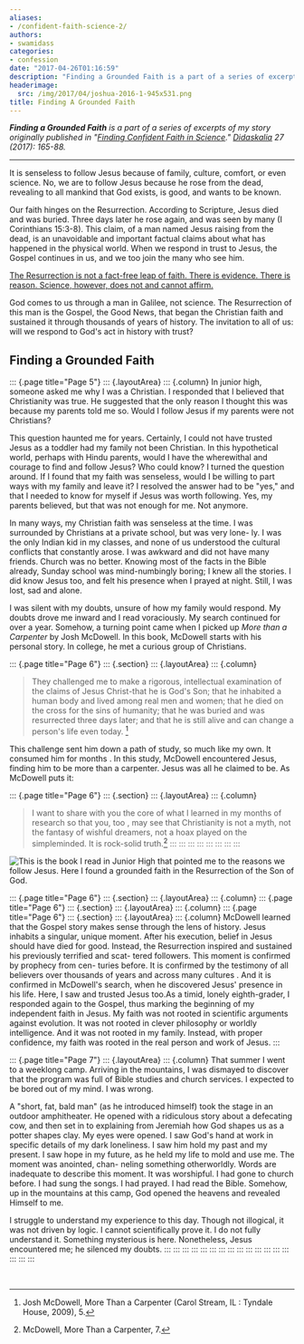 ```yaml
---
aliases:
- /confident-faith-science-2/
authors:
- swamidass
categories:
- confession
date: "2017-04-26T01:16:59"
description: "Finding a Grounded Faith is a part of a series of excerpts of my story originally published in Finding Confident Faith in Science. Didaskalia 27 (2017): 165-88. It is senseless to follow Jesus because of family, culture, comfort, or even science. No, we are to follow Jesus because he rose from the dead, revealing to all mankind that God exists, \\[...\\]"
headerimage:
  src: /img/2017/04/joshua-2016-1-945x531.png
title: Finding A Grounded Faith
---
```


***Finding a Grounded Faith** is a part of a series of excerpts of my story originally published in "[Finding Confident Faith in Science](https://peacefulscience.org/wp-content/uploads/2017/04/swamidass-confident-faith.pdf)." [Didaskalia](http://www.providenceseminary.ca/seminary/publications/didaskalia/) 27 (2017): 165-88.*

------------------------------------------------------------------------

It is senseless to follow Jesus because of family, culture, comfort, or even science. No, we are to follow Jesus because he rose from the dead, revealing to all mankind that God exists, is good, and wants to be known.

Our faith hinges on the Resurrection. According to Scripture, Jesus died and was buried. Three days later he rose again, and was seen by many (I Corinthians 15:3-8). This claim, of a man named Jesus raising from the dead, is an unavoidable and important factual claims about what has happened in the physical world. When we respond in trust to Jesus, the Gospel continues in us, and we too join the many who see him.

[The Resurrection is not a fact-free leap of faith. There is evidence. There is reason. Science, however, does not and cannot affirm.](http://www.veritas.org/evidence-easter-scientists-list/)

God comes to us through a man in Galilee, not science. The Resurrection of this man is the Gospel, the Good News, that began the Christian faith and sustained it through thousands of years of history. The invitation to all of us: will we respond to God's act in history with trust?

## Finding a Grounded Faith

::: {.page title="Page 5"}
::: {.layoutArea}
::: {.column}
In junior high, someone asked me why I was a Christian. I responded that I believed that Christianity was true. He suggested that the only reason I thought this was because my parents told me so. Would I follow Jesus if my parents were not Christians?

This question haunted me for years. Certainly, I could not have trusted Jesus as a toddler had my family not been Christian. In this hypothetical world, perhaps with Hindu parents, would I have the wherewithal and courage to find and follow Jesus? Who could know? I turned the question around. If I found that my faith was senseless, would I be willing to part ways with my family and leave it? I resolved the answer had to be "yes," and that I needed to know for myself if Jesus was worth following. Yes, my parents believed, but that was not enough for me. Not anymore.

In many ways, my Christian faith was senseless at the time. I was surrounded by Christians at a private school, but was very lone- ly. I was the only Indian kid in my classes, and none of us understood the cultural conflicts that constantly arose. I was awkward and did not have many friends. Church was no better. Knowing most of the facts in the Bible already, Sunday school was mind-numbingly boring; I knew all the stories. I did know Jesus too, and felt his presence when I prayed at night. Still, I was lost, sad and alone.

I was silent with my doubts, unsure of how my family would respond. My doubts drove me inward and I read voraciously. My search continued for over a year. Somehow, a turning point came when I picked up *More than a Carpenter* by Josh McDowell. In this book, McDowell starts with his personal story. In college, he met a curious group of Christians.

::: {.page title="Page 6"}
::: {.section}
::: {.layoutArea}
::: {.column}
> They challenged me to make a rigorous, intellectual examination of the claims of Jesus Christ-that he is God's Son; that he inhabited a human body and lived among real men and women; that he died on the cross for the sins of humanity; that he was buried and was resurrected three days later; and that he is still alive and can change a person's life even today. [^1]

This challenge sent him down a path of study, so much like my own. It consumed him for months . In this study, McDowell encountered Jesus, finding him to be more than a carpenter. Jesus was all he claimed to be. As McDowell puts it:

::: {.page title="Page 6"}
::: {.section}
::: {.layoutArea}
::: {.column}
> I want to share with you the core of what I learned in my months of research so that you, too , may see that Christianity is not a myth, not the fantasy of wishful dreamers, not a hoax played on the simpleminded. It is rock-solid truth.[^2]
:::
:::
:::
:::
:::
:::
:::
:::

![This is the book I read in Junior High that pointed me to the reasons we follow Jesus. Here I found a grounded faith in the Resurrection of the Son of God.](/img/2017/04/morethanacarpenter.jpg)

::: {.page title="Page 6"}
::: {.section}
::: {.layoutArea}
::: {.column}
::: {.page title="Page 6"}
::: {.section}
::: {.layoutArea}
::: {.column}
::: {.page title="Page 6"}
::: {.section}
::: {.layoutArea}
::: {.column}
McDowell learned that the Gospel story makes sense through the lens of history. Jesus inhabits a singular, unique moment. After his execution, belief in Jesus should have died for good. Instead, the Resurrection inspired and sustained his previously terrified and scat- tered followers. This moment is confirmed by prophecy from cen- turies before. It is confirmed by the testimony of all believers over thousands of years and across many cultures . And it is confirmed in McDowell's search, when he discovered Jesus' presence in his life. Here, I saw and trusted Jesus too.As a timid, lonely eighth-grader, I responded again to the Gospel, thus marking the beginning of my independent faith in Jesus. My faith was not rooted in scientific arguments against evolution. It was not rooted in clever philosophy or worldly intelligence. And it was not rooted in my family. Instead, with proper confidence, my faith was rooted in the real person and work of Jesus.
:::

::: {.page title="Page 7"}
::: {.layoutArea}
::: {.column}
That summer I went to a weeklong camp. Arriving in the mountains, I was dismayed to discover that the program was full of Bible studies and church services. I expected to be bored out of my mind. I was wrong.

A "short, fat, bald man" (as he introduced himself) took the stage in an outdoor amphitheater. He opened with a ridiculous story about a defecating cow, and then set in to explaining from Jeremiah how God shapes us as a potter shapes clay. My eyes were opened. I saw God's hand at work in specific details of my dark loneliness. I saw him hold my past and my present. I saw hope in my future, as he held my life to mold and use me. The moment was anointed, chan- neling something otherworldly. Words are inadequate to describe this moment. It was worshipful. I had gone to church before. I had sung the songs. I had prayed. I had read the Bible. Somehow, up in the mountains at this camp, God opened the heavens and revealed Himself to me.

I struggle to understand my experience to this day. Though not illogical, it was not driven by logic. I cannot scientifically prove it. I do not fully understand it. Something mysterious is here. Nonetheless, Jesus encountered me; he silenced my doubts.
:::
:::
:::
:::
:::
:::
:::
:::
:::
:::
:::
:::
:::
:::
:::
:::
:::

 

[^1]: Josh McDowell, More Than a Carpenter (Carol Stream, IL : Tyndale House, 2009), 5.

[^2]: McDowell, More Than a Carpenter, 7.
